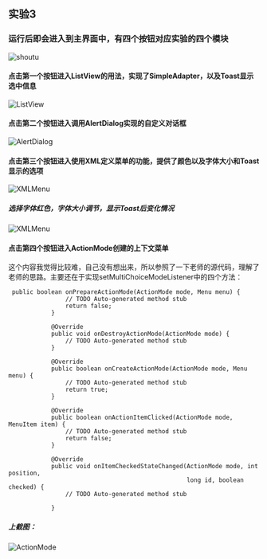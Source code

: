 ## 实验3 
### 运行后即会进入到主界面中，有四个按钮对应实验的四个模块
![shoutu](http://q9cfj5sv8.bkt.clouddn.com/0.png)



#### 点击第一个按钮进入ListView的用法，实现了SimpleAdapter，以及Toast显示选中信息

![ListView](http://q9cfj5sv8.bkt.clouddn.com/1.png)



#### 点击第二个按钮进入调用AlertDialog实现的自定义对话框

![AlertDialog](http://q9cfj5sv8.bkt.clouddn.com/2.png)



#### 点击第三个按钮进入使用XML定义菜单的功能，提供了颜色以及字体大小和Toast显示的选项

![XMLMenu](https://img-blog.csdnimg.cn/20200520153102585.png)

##### 选择字体红色，字体大小调节，显示Toast后变化情况

![XMLMenu](https://img-blog.csdnimg.cn/20200520153335987.png)



#### 点击第四个按钮进入ActionMode创建的上下文菜单

这个内容我觉得比较难，自己没有想出来，所以参照了一下老师的源代码，理解了老师的思路。主要还在于实现setMultiChoiceModeListener中的四个方法：

``` setMultiChoiceModeListener
 public boolean onPrepareActionMode(ActionMode mode, Menu menu) {
                // TODO Auto-generated method stub
                return false;
            }

            @Override
            public void onDestroyActionMode(ActionMode mode) {
                // TODO Auto-generated method stub
            }

            @Override
            public boolean onCreateActionMode(ActionMode mode, Menu menu) {
                // TODO Auto-generated method stub
                return true;
            }

            @Override
            public boolean onActionItemClicked(ActionMode mode, MenuItem item) {
                // TODO Auto-generated method stub
                return false;
            }

            @Override
            public void onItemCheckedStateChanged(ActionMode mode, int position,
                                                  long id, boolean checked) {
                // TODO Auto-generated method stub
               
            }
```

##### 上截图：

![ActionMode](https://img-blog.csdnimg.cn/20200520153335987.png)
